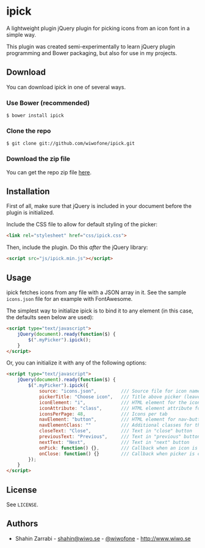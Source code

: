 # ipick

A lightweight plugin jQuery plugin for picking icons from an icon font in a simple way.

This plugin was created semi-experimentally to learn jQuery plugin programming and Bower packaging, but also for use in my projects.

## Download
You can download ipick in one of several ways.

### Use Bower (recommended)
```shell
$ bower install ipick
```

### Clone the repo
```shell
$ git clone git://github.com/wiwofone/ipick.git
```

### Download the zip file
You can get the repo zip file [here](https://github.com/wiwofone/ipick/archive/master.zip).

## Installation

First of all, make sure that jQuery is included in your document before the plugin is initialized.

Include the CSS file to allow for default styling of the picker:

```html
<link rel="stylesheet" href="css/ipick.css">
```

Then, include the plugin. Do this *after* the jQuery library:

```html
<script src="js/ipick.min.js"></script>
```

## Usage
ipick fetches icons from any file with a JSON array in it. See the sample `icons.json` file for an example with FontAwesome.

The simplest way to initialize ipick is to bind it to any element (in this case, the defaults seen below are used):

```html
<script type="text/javascript">
    jQuery(document).ready(function($) {
        $(".myPicker").ipick();
    }
</script>
```

Or, you can initialize it with any of the following options:
```html
<script type="text/javascript">
    jQuery(document).ready(function($) {
        $(".myPicker").ipick({
            source: "icons.json",         /// Source file for icon names
            pickerTitle: "Choose icon",   /// Title above picker (leave empty for none)
            iconElement: "i",             /// HTML element for the icon
            iconAttribute: "class",       /// HTML element attribute for name
            iconsPerPage: 48,             /// Icons per tab
            navElement: "button",         /// HTML element for nav-buttons
            navElementClass: ""           /// Additional classes for the navigation button
            closeText: "Close",           /// Text in "close" button
            previousText: "Previous",     /// Text in "previous" button
            nextText: "Next",             /// Text in "next" button
            onPick: function() {},        /// Callback when an icon is picked
            onClose: function() {}        /// Callback when picker is closed
        });
    }
</script>
```

## License
See `LICENSE`.

## Authors
* Shahin Zarrabi - shahin@wiwo.se - [@wiwofone](http://twitter.com/wiwofone) - http://www.wiwo.se
